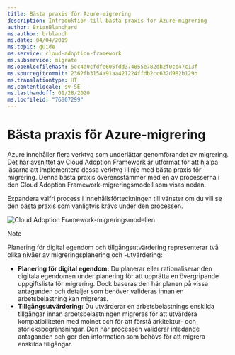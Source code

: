```yaml
---
title: Bästa praxis för Azure-migrering
description: Introduktion till bästa praxis för Azure-migrering
author: BrianBlanchard
ms.author: brblanch
ms.date: 04/04/2019
ms.topic: guide
ms.service: cloud-adoption-framework
ms.subservice: migrate
ms.openlocfilehash: 5cc4a0cfdfe605fdd374055e782db2f0ce47c13f
ms.sourcegitcommit: 2362fb3154a91aa421224ffdb2cc632d982b129b
ms.translationtype: HT
ms.contentlocale: sv-SE
ms.lasthandoff: 01/28/2020
ms.locfileid: "76807299"
---
```

# <a name="azure-migration-best-practices"></a>Bästa praxis för Azure-migrering

Azure innehåller flera verktyg som underlättar genomförandet av migrering. Det här avsnittet av Cloud Adoption Framework är utformat för att hjälpa läsarna att implementera dessa verktyg i linje med bästa praxis för migrering. Denna bästa praxis överensstämmer med en av processerna i den Cloud Adoption Framework-migreringsmodell som visas nedan.

Expandera valfri process i innehållsförteckningen till vänster om du vill se den bästa praxis som vanligtvis krävs under den processen.

![Cloud Adoption Framework-migreringsmodellen](../../_images/operational-transformation-migrate.png)

> [!NOTE]
> Planering för digital egendom och tillgångsutvärdering representerar två olika nivåer av migreringsplanering och -utvärdering:
>
> - **Planering för digital egendom:** Du planerar eller rationaliserar den digitala egendomen under planering för att upprätta en övergripande uppgiftslista för migrering. Dock baseras den här planen på vissa antaganden och detaljer som behöver valideras innan en arbetsbelastning kan migreras.
> - **Tillgångsutvärdering:** Du utvärderar en arbetsbelastnings enskilda tillgångar innan arbetsbelastningen migreras för att utvärdera kompatibiliteten med molnet och för att förstå arkitektur- och storleksbegränsningar. Den här processen validerar inledande antaganden och ger den information som behövs för att migrera enskilda tillgångar.
